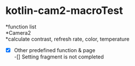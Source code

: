 # kotlin-cam2-macroTest

*function list  
	*Camera2  
	*calculate contrast, refresh rate, color, temperature  
  
-[x] Other predefined function & page  
-[] Setting fragment is not completed  
